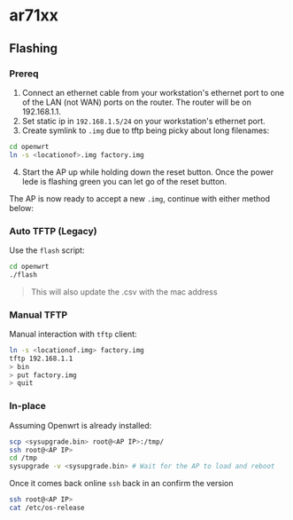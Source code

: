 # ar71xx

## Flashing

### Prereq

1. Connect an ethernet cable from your workstation's ethernet port to one
   of the LAN (not WAN) ports on the router.  The router will be on
   192.168.1.1.
2. Set static ip in `192.168.1.5/24` on your workstation's ethernet port.
3. Create symlink to `.img` due to tftp being picky about long filenames:

```sh
cd openwrt
ln -s <locationof>.img factory.img
```

4. Start the AP up while holding down the reset button. Once the power lede is
   flashing green you can let go of the reset button.

The AP is now ready to accept a new `.img`, continue with either method below:

### Auto TFTP (Legacy)

Use the `flash` script:

```sh
cd openwrt
./flash
```
> This will also update the .csv with the mac address

### Manual TFTP

Manual interaction with `tftp` client:

```sh
ln -s <locationof.img> factory.img
tftp 192.168.1.1
> bin
> put factory.img
> quit
```

### In-place

Assuming Openwrt is already installed:

```sh
scp <sysupgrade.bin> root@<AP IP>:/tmp/
ssh root@<AP IP>
cd /tmp
sysupgrade -v <sysupgrade.bin> # Wait for the AP to load and reboot
```

Once it comes back online `ssh` back in an confirm the version

```sh
ssh root@<AP IP>
cat /etc/os-release
```
